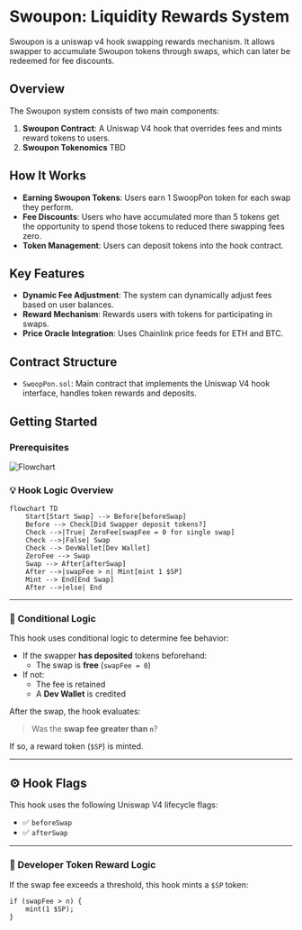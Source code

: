 # Swoupon: Liquidity Rewards System

Swoupon is a uniswap v4 hook swapping rewards mechanism. It allows swapper to accumulate Swoupon tokens through swaps, which can later be redeemed for fee discounts.

## Overview

The Swoupon system consists of two main components:

1. **Swoupon Contract**: A Uniswap V4 hook that overrides fees and mints reward tokens to users.
2. **Swoupon Tokenomics** TBD

## How It Works

- **Earning Swoupon Tokens**: Users earn 1 SwoopPon token for each swap they perform.
- **Fee Discounts**: Users who have accumulated more than 5 tokens get the opportunity to spend those tokens to reduced there swapping fees zero.
- **Token Management**: Users can deposit tokens into the hook contract.

## Key Features

- **Dynamic Fee Adjustment**: The system can dynamically adjust fees based on user balances.
- **Reward Mechanism**: Rewards users with tokens for participating in swaps.
- **Price Oracle Integration**: Uses Chainlink price feeds for ETH and BTC.

## Contract Structure

- `SwoopPon.sol`: Main contract that implements the Uniswap V4 hook interface, handles token rewards and deposits.

## Getting Started

### Prerequisites

![Flowchart](./images/zero_fee_conditional_flow.jpg)

### 💡 Hook Logic Overview

```mermaid
flowchart TD
    Start[Start Swap] --> Before[beforeSwap]
    Before --> Check[Did Swapper deposit tokens?]
    Check -->|True| ZeroFee[swapFee = 0 for single swap]
    Check -->|False| Swap
    Check --> DevWallet[Dev Wallet]
    ZeroFee --> Swap
    Swap --> After[afterSwap]
    After -->|swapFee > n| Mint[mint 1 $SP]
    Mint --> End[End Swap]
    After -->|else| End
```

---

### 🧩 Conditional Logic

This hook uses conditional logic to determine fee behavior:

- If the swapper **has deposited** tokens beforehand:
  - The swap is **free** (`swapFee = 0`)
- If not:
  - The fee is retained
  - A **Dev Wallet** is credited

After the swap, the hook evaluates:

> Was the **swap fee greater than `n`**?

If so, a reward token (`$SP`) is minted.

---

## ⚙️ Hook Flags

This hook uses the following Uniswap V4 lifecycle flags:

- ✅ `beforeSwap`
- ✅ `afterSwap`

---

### 🌱 Developer Token Reward Logic

If the swap fee exceeds a threshold, this hook mints a `$SP` token:

```solidity
if (swapFee > n) {
    mint(1 $SP);
}
```

